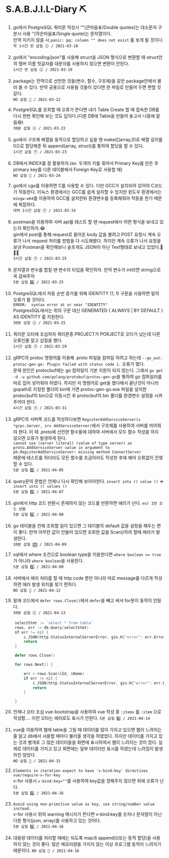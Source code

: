 # S.A.B.J.I.L-Diary ⛏

1. go에서 PostgreSQL 쿼리문 작성시 “”(큰따옴표/Double quotes)는 대소문자 구분시 사용  ‘’(작은따옴표/Single quote)는 문자열이다.  
만약 지키지 않을 시 `panic: pq: column "" does not exist` 를 보게 될 것이다.  
`약 1시간 반 삽질 🕜 / 2021-03-18`  

2. go에서 "encoding/json"를 사용해 struct을 JSON 형식으로 변환할 때 struct안의 멤버 이름 첫글자를 대문자를 사용하지 않으면 변환이 안된다.   
`1시간 반 삽질 🕜 / 2021-03-19`  

3. package는 전역으로 선언한 것들(변수, 함수, 구조체)을 같은 package안에서 불러 쓸 수 있다. 만약 공용으로 사용될 것들이 있다면 한 파일로 만들어 두면 편할 것 같다.  
`NO 삽질 💭 / 2021-03-22`  

4. PostgreSQL를 조회할 때 오류가 뜬다면 내가 Table Create 할 때 접속한 DB를 다시 한번 확인해 보는 것도 답이다.(다른 DB에 Table을 만들어 놓고서 나중에 알음😅)  
`30분 삽질 🕧 / 2021-03-22`  

5. go에서 구조체 배열을 동적으로 할당하고 싶을 땐 make([]array,0)로 배열 길이를 0으로 할당해준 뒤 append(array, struct)를 통하여 할당을 할 수 있다.   
`1시간 삽질 🕐 / 2021-03-23`  

6. DB에서 INDEX를 잘 활용하자.(ex. 두개의 키를 묶어서 Primary Key를 만든 후 primary key를 다른 테이블에서 Foreign Key로 사용할 때)  
`NO 삽질 💭 / 2021-03-24`  

7. go에서 cgo를 이용하면 C를 사용할 수 있다. 다만 GCC가 설치되어 있어야 C코드가 작동한다. 리눅스 환경에서는 GCC를 쉽게 설치할 수 있지만 윈도우 환경에서는 `mingw-w64`를 이용하여 GCC를 설치한뒤 환경변수를 등록해줘야 작동을 한기 때문에 복잡하다.   
`대략 1시간 삽질 🕐 / 2021-03-24`  

8. postman을 이용하여 서버 api를 테스트 할 땐 request에서 어떤 형식을 보내고 있는지 확인하자.😂  
gin에서 post를 통해 request로 들어온 body 값을 볼려고 POST 요청시 계속 오류가 나서 request 처리를 방법을 다 시도해봤다. 하지만 계속 오류가 나서 요청을 보낸 Postman을 확인해보니 슬프게도 JSON이 아닌 Text형태로 보내고 있었다.🤣🤣🤣  
`3시간 삽질 🕐 / 2021-03-25`  

9. 문자열과 변수를 합칠 땐 변수의 타입을 확인하자. 만약 변수가 int라면 string으로 꼭 감싸주자  
`5분 삽질 5️⃣ / 2021-03-25`  

10. PostgreSQL에서 자동 순번 증가를 위해 IDENTITY (1, 1) 구문을 사용하면 밑의 오류가 뜰 것이다.  
`ERROR:  syntax error at or near "IDENTITY"`  
PostgresSQL에서는 위의 구문 대신 GENERATED { ALWAYS | BY DEFAULT } AS IDENTITY 를 지원한다.  
`30분 삽질 🕧 / 2021-03-25`  

11. 쿼리문 오타에 조심하자 쿼리문중 PROJECT가 PORJECT로 오타가 났는데 다른 오류인줄 알고 삽질을 했다.  
`1시간 삽질 🕐 / 2021-03-29`  

12. gRPC의 protoc 명령어를 이용해 .proto 파일을 컴파일 하려고 하는데 `--go_out: protoc-gen-go: Plugin failed with status code 1.` 오류가 떴다.  
문제 원인은 protocbuf에는 go 컴파일이 기본 지원이 되지 않는다. 그래서 `go get -d -u github.com/golang/protobuf/protoc-gen-go`을 통하여 go 컴파일러를 따로 집어 넣어줘야 하였다. 하지만 저 명령어로 get을 했다해서 끝난것이 아니라 gopath로 지정한 폴더의 bin에 가면 protoc-gen-go.exe 파일을 설치한 protocbuf의 bin으로 이동시킨 후 protocbuf의 bin 폴더를 환경변수 설정을 시켜주어야 한다.  
`4시간 삽질 🕓 / 2021-03-31`  

13. gRPC의 서버쪽 코드를 작성하다보면 `RegisterAddServiceServer(s *grpc.Server, srv AddServiceServer)`에서 구조체를 사용하여 서버를 띄어줘야 한다. 이 때 .proto에 선언한 함수들에 대하여 서버에서 모두 함수 작성을 하지 않으면 오류가 발생하게 된다.   
`cannot use (server literal) (value of type server) as proto.AddServiceServer value in argument to pb.RegisterAddServiceServer: missing method ConnectServer`  
때문에 테스트를 하더라도 모든 함수를 조금이라도 작성한 후에 해야 오류없이 진행할 수 있다.  
`5분 삽질 5️⃣ / 2021-04-05`  

14. query문의 문법은 언제나 다시 확인해 보아야한다. `insert into () value ()` => `insert into () values ()`  
`5분 삽질 5️⃣ / 2021-04-07`  

15. gin에서 http 코드 반환시 존재하지 않는 코드를 반환하면 에러가 난다. `ex) 1번 코드 반환`  
`5분 삽질 5️⃣ / 2021-04-08`  

16. go 테이블을 전체 조회할 일이 있으면 그 테이블의 default 값을 설정을 해두는 편이 좋다. 만약 아무런 값이 안들어 있으면 조회한 값을 Scan()하려 할때 에러가 발생한다.  
`10분 삽질 🔟 / 2021-04-09`  

17. sql에서 where 조건으로 boolean type을 이용한다면 `where boolean == true` 가 아니라 `where boolean`을 사용한다.  
`5분 삽질 5️⃣ / 2021-04-09`  

18. 서버에서 에러 처리를 할 때 http code 뿐만 아니라 따로 message를 다르게 작성하면 에러 발생 위치를 찾기 편하다.   
`NO 삽질 💭 / 2021-04-12`  

19. 밑에 코드에서 `defer rows.Close()`에서 `defer`을 빼고 써서 for문이 동작이 안됬다.  
`30분 삽질 🕧 / 2021-04-13`  
```go
	selectStmt := `select * from table`
	rows, err := db.Query(selectStmt)
	if err != nil {
		c.JSON(http.StatusInternalServerError, gin.H{"error": err.Error(), "message": "Failed to select"})
		return
	}

	defer rows.Close()

	for rows.Next() {

		err = rows.Scan(&Id, &Name)
		if err != nil {
			c.JSON(http.StatusInternalServerError, gin.H{"error": err.Error(), "message": "잘못된 형식"})
			return
		}

	}
```

20. 언제나 오타 조심 vue-bootstrap을 사용하여 vue 작성 중 `:items` 를 `:item` 으로 작성함.... 이런 오타는 에러로도 표시가 안된다.
`5분 삽질 5️⃣ / 2021-04-14`  

21. vue를 이용하여 웹에 table을 그릴 때 데이터를 많이 가지고 있으면 웹이 느려지는 줄 알고 db에서 사용할 때마다 불러올 생각을 하였었다. 하지만 데이터를 가지고 있는 것과 별개로 그 많은 데이터들을 화면에 표시하여서 웹이 느려지는 것이 컸다. 실제로 데이터를 가지고 있고 화면에는 일부 데이터만 표시를 하였는데 느려짐이 발생하진 않았다.  
`NO 삽질 💭 / 2021-04-15`  

22. `Elements in iteration expect to have 'v-bind:key' directives  vue/require-v-for-key`  
v-for 사용시 `v-bind:key=""`를 사용하여 key값을 정해주지 않으면 위에 오류가 난다.  
`5분 삽질 5️⃣ / 2021-04-16`   

23. `Avoid using non-primitive value as key, use string/number value instead.`   
v-for 사용시 위의 warning 메시지가 뜬다면 v-bind:key를 숫자나 문자열이 아닌 다른 형식(json, array)를 사용하고 있는 것이다.  
`5분 삽질 5️⃣ / 2021-04-16`   

24. 대용량 데이터를 처리할 때에는 되도록 map과 append()(또는 동적 할당)을 사용하지 않는 것이 좋다. 많은 메모리량을 가지지 않는 이상 프로그램 동작이 느려지기 때문이다.
`NO 삽질 💭 / 2021-04-16`  

